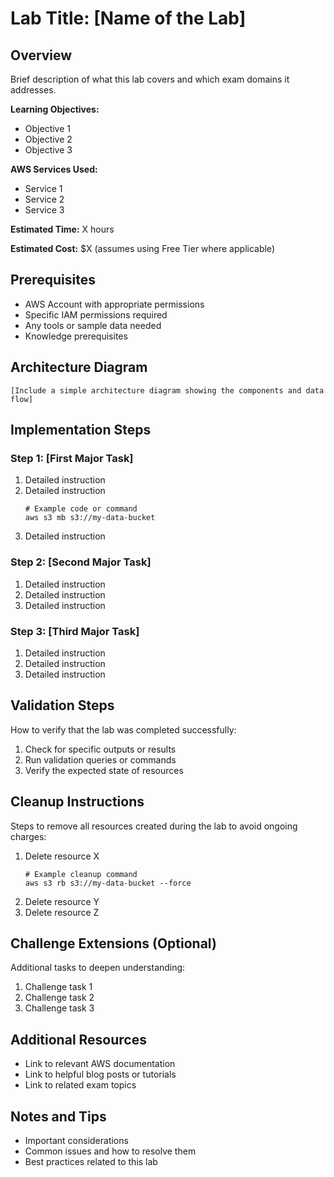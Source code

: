 # Lab Title: [Name of the Lab]

## Overview
Brief description of what this lab covers and which exam domains it addresses.

**Learning Objectives:**
- Objective 1
- Objective 2
- Objective 3

**AWS Services Used:**
- Service 1
- Service 2
- Service 3

**Estimated Time:** X hours

**Estimated Cost:** $X (assumes using Free Tier where applicable)

## Prerequisites
- AWS Account with appropriate permissions
- Specific IAM permissions required
- Any tools or sample data needed
- Knowledge prerequisites

## Architecture Diagram
```
[Include a simple architecture diagram showing the components and data flow]
```

## Implementation Steps

### Step 1: [First Major Task]
1. Detailed instruction
2. Detailed instruction
   ```
   # Example code or command
   aws s3 mb s3://my-data-bucket
   ```
3. Detailed instruction

### Step 2: [Second Major Task]
1. Detailed instruction
2. Detailed instruction
3. Detailed instruction

### Step 3: [Third Major Task]
1. Detailed instruction
2. Detailed instruction
3. Detailed instruction

## Validation Steps
How to verify that the lab was completed successfully:

1. Check for specific outputs or results
2. Run validation queries or commands
3. Verify the expected state of resources

## Cleanup Instructions
Steps to remove all resources created during the lab to avoid ongoing charges:

1. Delete resource X
   ```
   # Example cleanup command
   aws s3 rb s3://my-data-bucket --force
   ```
2. Delete resource Y
3. Delete resource Z

## Challenge Extensions (Optional)
Additional tasks to deepen understanding:

1. Challenge task 1
2. Challenge task 2
3. Challenge task 3

## Additional Resources
- Link to relevant AWS documentation
- Link to helpful blog posts or tutorials
- Link to related exam topics

## Notes and Tips
- Important considerations
- Common issues and how to resolve them
- Best practices related to this lab
